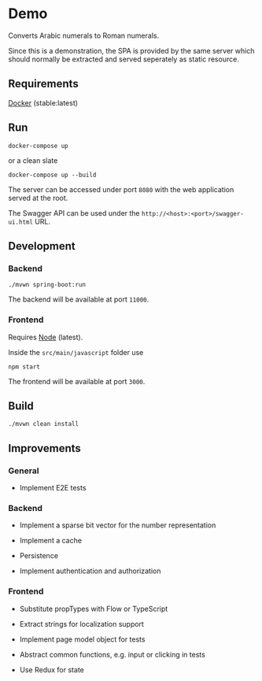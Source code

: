 # Demo

Converts Arabic numerals to Roman numerals.

Since this is a demonstration, the SPA is provided by the same server which should normally be extracted and served seperately as static resource.

## Requirements

[Docker](https://www.docker.com/) (stable:latest)

## Run

```
docker-compose up
```

or a clean slate

```
docker-compose up --build
```

The server can be accessed under port `8080` with the web application served at the root.

The Swagger API can be used under the `http://<host>:<port>/swagger-ui.html` URL.

## Development

### Backend

```
./mvwn spring-boot:run
```

The backend will be available at port `11000`.

### Frontend

Requires [Node](https://nodejs.org/) (latest).

Inside the `src/main/javascript` folder use

```
npm start
```

The frontend will be available at port `3000`.

## Build

```
./mvwn clean install
```

## Improvements

### General

* Implement E2E tests

### Backend

* Implement a sparse bit vector for the number representation

* Implement a cache

* Persistence

* Implement authentication and authorization

### Frontend

* Substitute propTypes with Flow or TypeScript

* Extract strings for localization support

* Implement page model object for tests

* Abstract common functions, e.g. input or clicking in tests

* Use Redux for state
